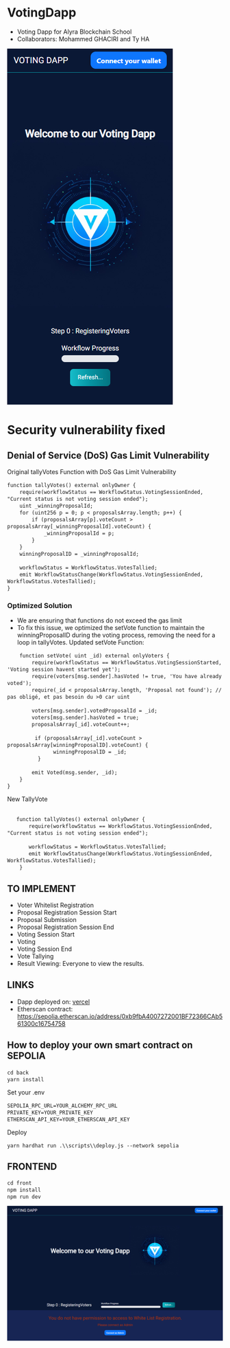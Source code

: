 # VotingDapp
- Voting Dapp for Alyra Blockchain School
- Collaborators: Mohammed GHACIRI and Ty HA
  
![Voting Dapp Mobile View](/front/public/votingmobile.png)




# Security vulnerability fixed

## Denial of Service (DoS) Gas Limit Vulnerability

Original tallyVotes Function with DoS Gas Limit Vulnerability

```
function tallyVotes() external onlyOwner {
    require(workflowStatus == WorkflowStatus.VotingSessionEnded, "Current status is not voting session ended");
    uint _winningProposalId;
    for (uint256 p = 0; p < proposalsArray.length; p++) {
        if (proposalsArray[p].voteCount > proposalsArray[_winningProposalId].voteCount) {
            _winningProposalId = p;
        }
    }
    winningProposalID = _winningProposalId;
    
    workflowStatus = WorkflowStatus.VotesTallied;
    emit WorkflowStatusChange(WorkflowStatus.VotingSessionEnded, WorkflowStatus.VotesTallied);
}
```

### Optimized Solution
- We are ensuring that functions do not exceed the gas limit
- To fix this issue, we optimized the setVote function to maintain the winningProposalID during the voting process, removing the need for a loop in tallyVotes.
Updated setVote Function:

```
    function setVote( uint _id) external onlyVoters {
        require(workflowStatus == WorkflowStatus.VotingSessionStarted, 'Voting session havent started yet');
        require(voters[msg.sender].hasVoted != true, 'You have already voted');
        require(_id < proposalsArray.length, 'Proposal not found'); // pas obligé, et pas besoin du >0 car uint

        voters[msg.sender].votedProposalId = _id;
        voters[msg.sender].hasVoted = true;
        proposalsArray[_id].voteCount++;

         if (proposalsArray[_id].voteCount > proposalsArray[winningProposalID].voteCount) {
               winningProposalID = _id;
          }

        emit Voted(msg.sender, _id);
    }
}
```
New TallyVote
```

   function tallyVotes() external onlyOwner {
       require(workflowStatus == WorkflowStatus.VotingSessionEnded, "Current status is not voting session ended");
       
       workflowStatus = WorkflowStatus.VotesTallied;
       emit WorkflowStatusChange(WorkflowStatus.VotingSessionEnded, WorkflowStatus.VotesTallied);
    }
```

## TO IMPLEMENT

- Voter Whitelist Registration
- Proposal Registration Session Start
- Proposal Submission
- Proposal Registration Session End
- Voting Session Start
- Voting
- Voting Session End
- Vote Tallying
- Result Viewing: Everyone to view the results.

## LINKS
- Dapp deployed on: [vercel](https://votingdappalyra.vercel.app/)
- Etherscan contract: https://sepolia.etherscan.io/address/0xb9fbA4007272001BF72366CAb561300c16754758

## How to deploy your own smart contract on SEPOLIA
```
cd back
yarn install
```
Set your .env
```
SEPOLIA_RPC_URL=YOUR_ALCHEMY_RPC_URL
PRIVATE_KEY=YOUR_PRIVATE_KEY
ETHERSCAN_API_KEY=YOUR_ETHERSCAN_API_KEY
```
Deploy
```
yarn hardhat run .\\scripts\\deploy.js --network sepolia
```
## FRONTEND
```
cd front
npm install
npm run dev
```
![Voting Dapp Desktop View](/front/public/desktopvoting.png)
